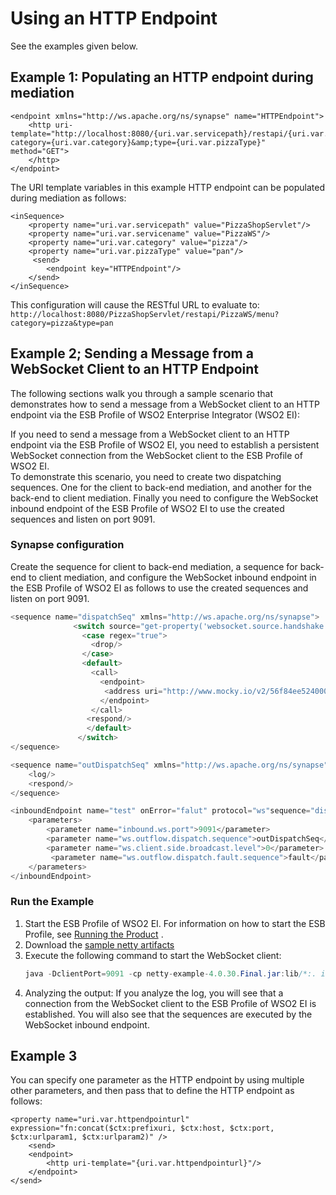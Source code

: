 # Using an HTTP Endpoint

See the examples given below.

## Example 1: Populating an HTTP endpoint during mediation

```
<endpoint xmlns="http://ws.apache.org/ns/synapse" name="HTTPEndpoint">
    <http uri-template="http://localhost:8080/{uri.var.servicepath}/restapi/{uri.var.servicename}/menu?category={uri.var.category}&amp;type={uri.var.pizzaType}" method="GET">
    </http>
</endpoint>
```

The URI template variables in this example HTTP endpoint can be populated during mediation as follows:

```
<inSequence>           
    <property name="uri.var.servicepath" value="PizzaShopServlet"/>
    <property name="uri.var.servicename" value="PizzaWS"/>
    <property name="uri.var.category" value="pizza"/>
    <property name="uri.var.pizzaType" value="pan"/>
     <send>
        <endpoint key="HTTPEndpoint"/>
    </send>
</inSequence>
```

This configuration will cause the RESTful URL to evaluate to: `http://localhost:8080/PizzaShopServlet/restapi/PizzaWS/menu?category=pizza&type=pan`


## Example 2; Sending a Message from a WebSocket Client to an HTTP Endpoint

The following sections walk you through a sample scenario that
demonstrates how to send a message from a WebSocket client to an HTTP
endpoint via the ESB Profile of WSO2 Enterprise Integrator (WSO2 EI):

If you need to send a message from a WebSocket client to an HTTP
endpoint via the ESB Profile of WSO2 EI, you need to establish a
persistent WebSocket connection from the WebSocket client to the ESB
Profile of WSO2 EI.  
To demonstrate this scenario, you need to create two dispatching
sequences. One for the client to back-end mediation, and another for the
back-end to client mediation. Finally you need to configure the
WebSocket inbound endpoint of the ESB Profile of WSO2 EI to use the
created sequences and listen on port 9091. 

### Synapse configuration

Create the sequence for client to back-end mediation, a sequence for back-end to client mediation, and configure the WebSocket inbound endpoint in the ESB Profile of WSO2 EI as follows to use the created sequences and listen on port 9091.

``` java tab='Sequence (Backend Mediation)'
<sequence name="dispatchSeq" xmlns="http://ws.apache.org/ns/synapse">
              <switch source="get-property('websocket.source.handshake.present')">
                <case regex="true">
                  <drop/>
                </case>
                <default>
                  <call>
                    <endpoint>
                     <address uri="http://www.mocky.io/v2/56f84ee5240000d1127866c8"/>
                    </endpoint>
                  </call>
                 <respond/>
                 </default>
               </switch>
</sequence>
```

``` java tab='Sequence (Backend to Client Mediation)'
<sequence name="outDispatchSeq" xmlns="http://ws.apache.org/ns/synapse">
    <log/>
    <respond/>
</sequence>
```

``` java tab='Inbound Endpoint (Websocket)'
<inboundEndpoint name="test" onError="falut" protocol="ws"sequence="dispatchSeq" suspend="false" xmlns="http://ws.apache.org/ns/synapse">
    <parameters>
        <parameter name="inbound.ws.port">9091</parameter>
        <parameter name="ws.outflow.dispatch.sequence">outDispatchSeq</parameter>
        <parameter name="ws.client.side.broadcast.level">0</parameter>
         <parameter name="ws.outflow.dispatch.fault.sequence">fault</parameter>
    </parameters>
</inboundEndpoint>
```

### Run the Example

1. Start the ESB Profile of WSO2 EI. For information on how to start the ESB Profile, see [Running the Product](https://docs.wso2.com/display/EI650/Running+the+Product) .
2.  Download the [sample netty artifacts](https://github.com/wso2-docs/ESB/blob/master/ESB-Artifacts/Netty_artifacts_for_WebSocket_samples/netty-example-4.0.30.Final.jar)
3.  Execute the following command to start the WebSocket client:
    ``` java
    java -DclientPort=9091 -cp netty-example-4.0.30.Final.jar:lib/*:. io.netty.example.http.websocketx.client.WebSocketClient
    ```
4.  Analyzing the output: If you analyze the log, you will see that a connection from the WebSocket client to the ESB Profile of WSO2 EI is established. You will also see that the sequences are executed by the WebSocket inbound endpoint.

## Example 3

You can specify one parameter as the HTTP endpoint by
using multiple other parameters, and then pass that to define the HTTP
endpoint as follows:

```
<property name="uri.var.httpendpointurl" expression="fn:concat($ctx:prefixuri, $ctx:host, $ctx:port, $ctx:urlparam1, $ctx:urlparam2)" />
    <send>
    <endpoint>
        <http uri-template="{uri.var.httpendpointurl}"/>
    </endpoint>
</send>
```
